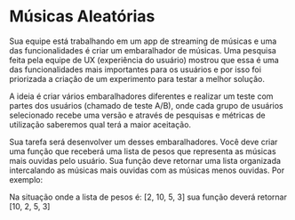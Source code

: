 # Músicas Aleatórias
Sua equipe está trabalhando em um app de streaming de músicas e uma das funcionalidades é criar um embaralhador de
músicas. Uma pesquisa feita pela equipe de UX (experiência do usuário) mostrou que essa é uma das funcionalidades mais
importantes para os usuários e por isso foi priorizada a criação de um experimento para testar a melhor solução.

A ideia é criar vários embaralhadores diferentes e realizar um teste com partes dos usuários (chamado de teste A/B),
onde cada grupo de usuários selecionado recebe uma versão e através de pesquisas e métricas de utilização saberemos qual
terá a maior aceitação.

Sua tarefa será desenvolver um desses embaralhadores. Você deve criar uma função que receberá uma lista de pesos que
representa as músicas mais ouvidas pelo usuário. Sua função deve retornar uma lista organizada intercalando as músicas
mais ouvidas com as músicas menos ouvidas. Por exemplo:

Na situação onde a lista de pesos é: [2, 10, 5, 3] sua função deverá retornar [10, 2, 5, 3]

